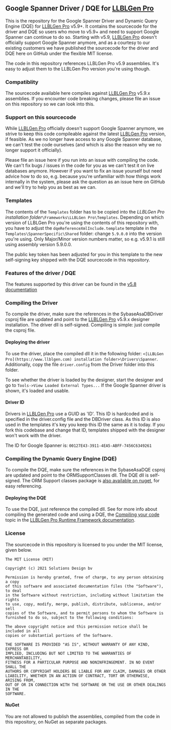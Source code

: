 ## Google Spanner Driver / DQE for [LLBLGen Pro](https://www.llblgen.com)

This is the repository for the Google Spanner Driver and Dynamic Query Engine (DQE) for [LLBLGen Pro](https://www.llblgen.com) v5.9+. It contains the sourcecode for the driver and DQE so users who move to v5.9+ and need to support Google Spanner can continue to do so. Starting with v5.9, [LLBLGen Pro](https://www.llblgen.com) doesn't officially support Google Spanner anymore, and as a courtesy to our existing customers we have published the sourcecode for the driver and DQE here on GitHub under the flexible MIT license.

The code in this repository references LLBLGen Pro v5.9 assemblies. It's easy to adjust them to the LLBLGen Pro version you're using though. 

### Compatiblity
The sourcecode available here compiles against [LLBLGen Pro](https://www.llblgen.com) v5.9.x assemblies. If you encounter code breaking changes, please file an issue on this repository so we can look into this. 

### Support on this sourcecode
While [LLBLGen Pro](https://www.llblgen.com) officially doesn't support Google Spanner anymore, we strive to keep this code compileable against the latest [LLBLGen Pro](https://www.llblgen.com) version, if feasible. As we no longer have access to any Google Spanner database, we can't test the code ourselves (and which is also the reason why we no longer support it officially). 

Please file an issue here if you run into an issue with compiling the code. We can't fix bugs / issues in the code for you as we can't test it on live databases anymore. However if you want to fix an issue yourself but need advice how to do so, e.g. because you're unfamiliar with how things work internally in the system, please ask the question as an issue here on GitHub and we'll try to help you as best as we can. 

### Templates
The contents of the `Templates` folder has to be copied into the *LLBLGen Pro installation folder*`\Frameworks\LLBLGen Pro\Templates`. Depending on which version of LLBLGen Pro you're using the contents of this repository with, you have to adjust the `dqeReferenceXmlInclude.template` template in the `Templates\SpannerSpecific\Shared` folder: change `5.9.0.0` into the version you're using. Only Major/Minor version numbers matter, so e.g. v5.9.1 is still using assembly version 5.9.0.0. 

The public key token has been adjusted for you in this template to the new self-signing key shipped with the DQE sourcecode in this repository.

### Features of the driver / DQE

The features supported by this driver can be found in the [v5.8 documentation](https://www.llblgen.com/Documentation/5.8/Designer/Databases/spanner.htm)

### Compiling the Driver
To compile the driver, make sure the references in the SybaseAsaDBDriver csproj file are updated and point to the [LLBLGen Pro](https://www.llblgen.com) v5.9.x designer installation. The driver dll is self-signed. Compiling is simple: just compile the csproj file. 

#### Deploying the driver
To use the driver, place the compiled dll it in the following folder: `<[LLBLGen Pro](https://www.llblgen.com) installation folder>\Drivers\Spanner`. 
Additionally, copy the file `driver.config` from the Driver folder into this folder. 

To see whether the driver is loaded by the designer, start the designer and go to `Tools->View Loaded External Types...` If the Google Spanner driver is shown, it's loaded and usable. 

#### Driver ID
Drivers in [LLBLGen Pro](https://www.llblgen.com) use a GUID as 'ID'. This ID is hardcoded and is specified in the driver.config file and the DBDriver class. As this ID is also used in the templates
it's key you keep this ID the same as it is today. If you fork this codebase and change that ID, templates shipped with the designer won't work with the driver. 

The ID for Google Spanner is: `00127E43-3911-4EA5-ABFF-7456C6349261`

### Compiling the Dynamic Query Engine (DQE)
To compile the DQE, make sure the references in the SybaseAsaDQE csproj are updated and point to the ORMSupportClasses dll. The DQE dll is self-signed. The ORM Support classes package is [also available on nuget](https://www.nuget.org/packages/SD.LLBLGen.Pro.ORMSupportClasses/), for easy referencing.

#### Deploying the DQE
To use the DQE, just reference the compiled dll. See for more info about compiling the generated code and using a DQE, the [Compiling your code](https://www.llblgen.com/documentation/5.8/LLBLGen%20Pro%20RTF/Using%20the%20generated%20code/gencode_compiling.htm) topic in the 
[LLBLGen Pro Runtime Framework documentation](https://www.llblgen.com/documentation/5.8/LLBLGen%20Pro%20RTF/index.htm). 

### License
The sourcecode in this repository is licensed to you under the MIT license, given below.

```
The MIT License (MIT)

Copyright (c) 2021 Solutions Design bv

Permission is hereby granted, free of charge, to any person obtaining a copy
of this software and associated documentation files (the "Software"), to deal
in the Software without restriction, including without limitation the rights
to use, copy, modify, merge, publish, distribute, sublicense, and/or sell
copies of the Software, and to permit persons to whom the Software is
furnished to do so, subject to the following conditions:

The above copyright notice and this permission notice shall be included in all
copies or substantial portions of the Software.

THE SOFTWARE IS PROVIDED "AS IS", WITHOUT WARRANTY OF ANY KIND, EXPRESS OR
IMPLIED, INCLUDING BUT NOT LIMITED TO THE WARRANTIES OF MERCHANTABILITY,
FITNESS FOR A PARTICULAR PURPOSE AND NONINFRINGEMENT. IN NO EVENT SHALL THE
AUTHORS OR COPYRIGHT HOLDERS BE LIABLE FOR ANY CLAIM, DAMAGES OR OTHER
LIABILITY, WHETHER IN AN ACTION OF CONTRACT, TORT OR OTHERWISE, ARISING FROM,
OUT OF OR IN CONNECTION WITH THE SOFTWARE OR THE USE OR OTHER DEALINGS IN THE
SOFTWARE.
```

#### NuGet
You are not allowed to publish the assemblies, compiled from the code in this repository, on NuGet as separate packages. 
